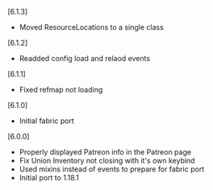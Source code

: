 [6.1.3]
- Moved ResourceLocations to a single class

[6.1.2]
- Readded config load and relaod events

[6.1.1]
- Fixed refmap not loading

[6.1.0]
- Initial fabric port

[6.0.0]
- Properly displayed Patreon info in the Patreon page
- Fix Union Inventory not closing with it's own keybind
- Used mixins instead of events to prepare for fabric port
- Initial port to 1.18.1